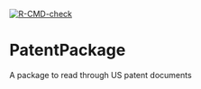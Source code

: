 <!-- badges: start -->
[![R-CMD-check](https://github.com/wes-brooks/PatentPackage/actions/workflows/check-release.yaml/badge.svg)](https://github.com/wes-brooks/PatentPackage/actions/workflows/check-release.yaml)
<!-- badges: end -->

# PatentPackage

A package to read through US patent documents
